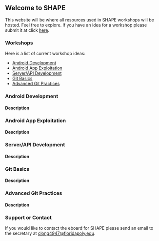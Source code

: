 ## Welcome to SHAPE

This website will be where all resources used in SHAPE workshops will be hosted. Feel free to explore.
If you have an idea for a workshop please submit it at click [here](https://goo.gl/forms/ml36tPrbH5ZOfXXI3).

### Workshops

Here is a list of current workshop ideas:
- [Android Development](#android-development)
- [Android App Exploitation](#android-app-exploitation)
- [Server/API Development](#serverapi-development)
- [Git Basics](#git-basics)
- [Advanced Git Practices](#advanced-git-practices)


### Android Development
#### Description

### Android App Exploitation
#### Description

### Server/API Development
#### Description

### Git Basics
#### Description

### Advanced Git Practices
#### Description


### Support or Contact

If you would like to contact the eboard for SHAPE please send an email to the secretary at [clong4947@floridapoly.edu](mailto:clong4947@floridapoly.edu).
